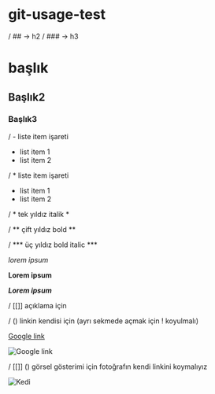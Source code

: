 # git-usage-test

/ ## -> h2
/ ### -> h3

# başlık

## Başlık2

### Başlık3


/ - liste item işareti

- list item 1
- list item 2

/ * liste item işareti

* list item 1
* list item 2


/ * tek yıldız italik *

/ ** çift yıldız bold **

/ *** üç yıldız bold italic ***

*lorem ipsum*

**Lorem ipsum**

***Lorem ipsum***

/ [[]] açıklama için

/ () linkin kendisi için (ayrı sekmede açmak için ! koyulmalı)

[Google link](https://www.google.com.tr)

![Google link](https://www.google.com.tr)

/ [[]] () görsel gösterimi için fotoğrafın kendi linkini koymalıyız
 
![Kedi](https://lh3.googleusercontent.com/proxy/zSSZkwPGOyaA2rdc3h_zavpIHn1jhLB_HwlpKWYFqSL08n0mfctEoiCXxkaBts6Gt44YiYo-h4Z9MRMK3ASDtBiiohA4urLuh9XNYir06vYiI5aySt0sgm4gtL5fZhQ0tntqRArznVxto4trhSE)


